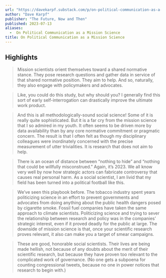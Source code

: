 ```yaml
---
url: "https://davekarpf.substack.com/p/on-political-communication-as-a-mission"
author: "Dave Karpf"
publisher: "The Future, Now and Then"
published: 2023-07-13
aliases:
  -  On Political Communication as a Mission Science
title: On Political Communication as a Mission Science
---
```


## Highlights
> Mission scientists orient themselves toward a shared normative stance. They pose research questions and gather data in service of that shared normative position. They aim to help. And so, naturally, they also engage with policymakers and advocates.

> Like, you could do this study, but why should you? I generally find this sort of early self-interrogation can drastically improve the ultimate work product.

> And this is all methodologically-sound social science! Some of it is really quite sophisticated. But it is a far cry from the mission science that I so admired in my youth. It often seems to be driven more by data availability than by any core normative commitment or pragmatic concern. The result is that I often felt as though my disciplinary colleagues were inordinately concerned with the precise measurement of utter trivialities. It is research that does not aim to help.

> There is an ocean of distance between “nothing to hide” and “nothing that could be willfully misconstrued.” Again, it’s 2023. We all know very well by now how strategic actors can fabricate controversy that causes real personal harm. As a social scientist, I am livid that my field has been turned into a political football like this.

> We’ve seen this playbook before. The tobacco industry spent years politicizing science in an effort to prevent governments and advocates from doing anything about the public health dangers posed by cigarette smoke. Fossil fuel companies have taken the same approach to climate scientists. Politicizing science and trying to sever the relationship between research and policy was in the companies’ strategic interest, even if it proved deadly for the public at large. The downside of mission science is that, once your scientific research proves relevant, it also can make you a target of smear campaigns.

> These are good, honorable social scientists. Their lives are being made hellish, not because of any doubts about the merit of their scientific research, but because they have proven too relevant to the complicated work of governance. (No one gets a subpoena for counting congressional tweets, because no one in power notices that research to begin with.)

